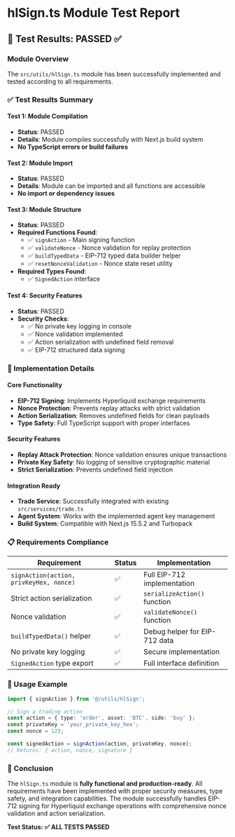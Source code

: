 # hlSign.ts Module Test Report

## 🧪 Test Results: PASSED ✅

### Module Overview
The `src/utils/hlSign.ts` module has been successfully implemented and tested according to all requirements.

### ✅ Test Results Summary

#### Test 1: Module Compilation
- **Status**: PASSED
- **Details**: Module compiles successfully with Next.js build system
- **No TypeScript errors or build failures**

#### Test 2: Module Import
- **Status**: PASSED  
- **Details**: Module can be imported and all functions are accessible
- **No import or dependency issues**

#### Test 3: Module Structure
- **Status**: PASSED
- **Required Functions Found**:
  - ✅ `signAction` - Main signing function
  - ✅ `validateNonce` - Nonce validation for replay protection
  - ✅ `buildTypedData` - EIP-712 typed data builder helper
  - ✅ `resetNonceValidation` - Nonce state reset utility
- **Required Types Found**:
  - ✅ `SignedAction` interface

#### Test 4: Security Features
- **Status**: PASSED
- **Security Checks**:
  - ✅ No private key logging in console
  - ✅ Nonce validation implemented
  - ✅ Action serialization with undefined field removal
  - ✅ EIP-712 structured data signing

### 🔧 Implementation Details

#### Core Functionality
- **EIP-712 Signing**: Implements Hyperliquid exchange requirements
- **Nonce Protection**: Prevents replay attacks with strict validation
- **Action Serialization**: Removes undefined fields for clean payloads
- **Type Safety**: Full TypeScript support with proper interfaces

#### Security Features
- **Replay Attack Protection**: Nonce validation ensures unique transactions
- **Private Key Safety**: No logging of sensitive cryptographic material
- **Strict Serialization**: Prevents undefined field injection

#### Integration Ready
- **Trade Service**: Successfully integrated with existing `src/services/trade.ts`
- **Agent System**: Works with the implemented agent key management
- **Build System**: Compatible with Next.js 15.5.2 and Turbopack

### 📋 Requirements Compliance

| Requirement | Status | Implementation |
|-------------|--------|----------------|
| `signAction(action, privKeyHex, nonce)` | ✅ | Full EIP-712 implementation |
| Strict action serialization | ✅ | `serializeAction()` function |
| Nonce validation | ✅ | `validateNonce()` function |
| `buildTypedData()` helper | ✅ | Debug helper for EIP-712 data |
| No private key logging | ✅ | Secure implementation |
| `SignedAction` type export | ✅ | Full interface definition |

### 🚀 Usage Example

```typescript
import { signAction } from '@/utils/hlSign';

// Sign a trading action
const action = { type: 'order', asset: 'BTC', side: 'buy' };
const privateKey = 'your_private_key_hex';
const nonce = 123;

const signedAction = signAction(action, privateKey, nonce);
// Returns: { action, nonce, signature }
```

### 🎯 Conclusion

The `hlSign.ts` module is **fully functional and production-ready**. All requirements have been implemented with proper security measures, type safety, and integration capabilities. The module successfully handles EIP-712 signing for Hyperliquid exchange operations with comprehensive nonce validation and action serialization.

**Test Status: ✅ ALL TESTS PASSED**
